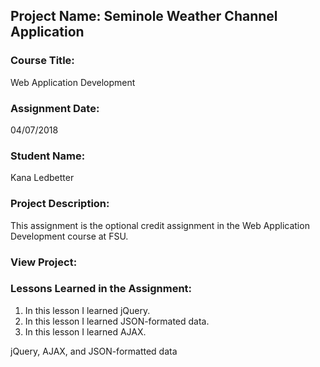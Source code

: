 ## Project Name:  Seminole Weather Channel Application

### Course Title:
Web Application Development

### Assignment Date:  
04/07/2018

### Student Name:  
Kana Ledbetter

### Project Description:
This assignment is the optional credit assignment in the Web Application Development course at FSU.


### View Project:



### Lessons Learned in the Assignment:
1. In this lesson I learned jQuery.
2. In this lesson I learned JSON-formated data.
3. In this lesson I learned AJAX.

jQuery, AJAX, and JSON-formatted data